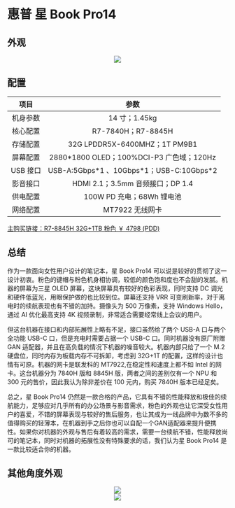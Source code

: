 # 惠普 星 Book Pro14

## 外观

<div style="margin: 0 auto; text-align: center; width: 70%"><img src="./assets/星bookpro14%201.png" /></div>

## 配置

|   项目   |                    参数                     |
| :------: | :-----------------------------------------: |
| 机身参数 |                14 寸；1.45kg                |
| 核心配置 |             R7-7840H；R7-8845H              |
| 存储配置 |        32G LPDDR5X-6400MHZ；1T PM9B1        |
| 屏幕配置 |  2880\*1800 OLED；100%DCI-P3 广色域；120Hz  |
| USB 接口 | USB-A:5Gbps\*1 、10Gbps\*1；USB-C:10Gbps\*2 |
| 影音接口 |      HDMI 2.1；3.5mm 音频接口；DP 1.4       |
| 供电配置 |          100W PD 充电；68Wh 锂电池          |
| 网络配置 |               MT7922 无线网卡               |

[主购买链接：R7-8845H 32G+1TB 粉色 ￥ 4798 (PDD)](https://mobile.yangkeduo.com/goods1.html?ps=ItwXIXT9IZ)

## 总结

作为一款面向女性用户设计的笔记本，星 Book Pro14 可以说是较好的贯彻了这一设计初衷。粉色的键帽与粉色机身相协调，较低的颜色饱和度也不会甜的发腻。机器的屏幕为三星 OLED 屏幕，这块屏幕具有较好的色彩表现，同时支持 DC 调光和硬件低蓝光，用眼保护做的也比较到位。屏幕还支持 VRR 可变刷新率，对于离电时的续航表现也有不错的加持。摄像头为 500 万像素，支持 Windows Hello，通过 AI 优化最高支持 4K 视频录制，非常适合需要经常线上会议的用户。

但这台机器在接口和内部拓展性上略有不足，接口虽然给了两个 USB-A 口与两个全功能 USB-C 口，但是充电时需要占据一个 USB-C 口。同时机器没有原厂附赠GAN 适配器，并且在高负载的情况下机器的噪音较大。机器内部只给了一个 M.2 硬盘位，同时内存为板载内存不可拆卸，考虑到 32G+1T 的配置，这样的设计也情有可原。机器的网卡是联发科的 MT7922,在稳定性和速度上都不如 Intel 的网卡。这台机器分为 7840H 版和 8845H 版，两者之间的差别仅有一个 NPU 和 300 元的售价，因此我认为除非差价在 100 元内，购买 7840H 版本已经足矣。

总之，星 Book Pro14 仍然是一款合格的产品，它具有不错的性能释放和极佳的续航能力，足够应对几乎所有的办公场景与影音需求，粉色的外观也让它深受女性用户的喜爱，不错的屏幕表现与较好的售后服务，也让其成为一线品牌中为数不多的值得购买的轻薄本，在机器到手之后你也可以自配一个GAN适配器来提升便携性。如果你对机器的外观与售后有着较高的需求，需要一台续航不错，性能释放尚可的笔记本，同时对机器的拓展性没有特殊要求的话，我们认为星 Book Pro14 是一款比较适合你的机器。

## 其他角度外观

<div style="margin: 0 auto; text-align: center; width: 75%"><img src="./assets/星bookpro14%202.png" /></div>

<div style="margin: 0 auto; text-align: center; width: 75%"><img src="./assets/星bookpro14%203.png" /></div>
